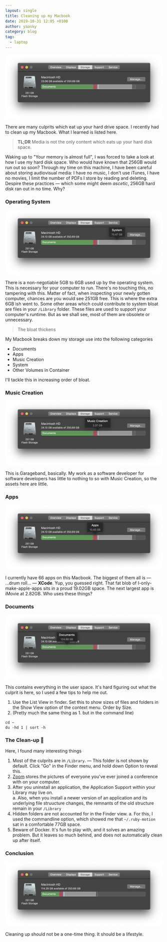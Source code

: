 ```yaml
---
layout: single
title: Cleaning up my Macbook
date: 2019-10-31 12:05 +0100
author: yaasky
category: blog
tag:
  - laptop
---
```


![Total Bloat](/assets/images/slim-pre.png)

There are many culprits which eat up your hard drive space. I recently had to clean up my Macbook. What I learned is listed here.

> **TL;DR** Media is not the only content which eats up your hard disk space.

Waking up to "Your memory is almost full", I was forced to take a look at how I use my hard disk space. Who would have known that 256GB would run out so soon? Through my time on this machine, I have been careful about storing audiovisual media: I have no music, I don't use iTunes, I have no movies, I limit the number of PDFs I store by reading and deleting. Despire these practices — which some might deem _ascetic_, 256GB hard disk ran out in no time. Why?

### Operating System

![System Bloat](/assets/images/slim-system.png)

There is a non-negotiable 5GB to 6GB used up by the operating system. This is necessary for your computer to run. There's no touching this, no tampering with this. Matter of fact, when inspecting your newly gotten computer, chances are you would see 251GB free. This is where the extra 6GB ish went to. Some other areas which could contribute to system bloat are files in your `/Library` folder. These files are used to support your computer's runtime. But as we shall see, most of them are obsolete or unnecessary.

> The bloat thickens

My Macbook breaks down my storage use into the following categories

- Documents
- Apps
- Music Creation
- System
- Other Volumes in Container

I'll tackle this in increasing order of bloat.

### Music Creation

![Music Bloat](/assets/images/slim-music.png)

This is Garageband, basically. My work as a software developer for software developers has little to nothing to so with Music Creation, so the assets here are little.

### Apps

![Apps Bloat](/assets/images/slim-apps.png)

I currently have 66 apps on this Macbook. The biggest of them all is — ...drum roll... — **XCode**. Yup, you guessed right. That fat blob of I-only-make-apple-apps sits in a proud 19.02GB space. The next largest app is iMovie at 2.82GB. Who uses these things?

### Documents

![Documents Bloat](/assets/images/slim-documents.png)

This contains everything in the user space. It's hard figuring out what the culprit is here, so I used a few tips to help me out.

1. Use the List View in finder. Set this to show sizes of files and folders in the Show View option of the context menu. Order by Size.
2. (Pretty much the same thing as 1. but in the command line)

```
cd ~
du -hd 1 | sort -h
```

### The Clean-up 🧹

Here, I found many interesting things

1. Most of the culprits are in `/Library`. — This folder is not shown by default. Click "Go" in the Finder menu, and hold down Option to reveal this.
2. [Zoom](https://zoom.us/) stores the pictures of everyone you've ever joined a conference with on your computer.
3. After you uninstall an application, the Application Support within your Library may live on.  
  a. Also, when you install a newer version of an application and its underlying file struucture changes, the remnants of the old structure remain in your `/Library`
4. Hidden folders are not accounted for in the Finder view.
  a. For this, I used the commandline option, which showed me that `~/.ruby-motion` sat in a comfortable 77GB space.
5. Beware of Docker. It's fun to play with, and it solves an amazing problem. But it leaves so much behind, and does not automatically clean up after itself.

### Conclusion

![The Slim!](/assets/images/slim-post.png)

Cleaning up should not be a one-time thing. It should be a lifestyle.
